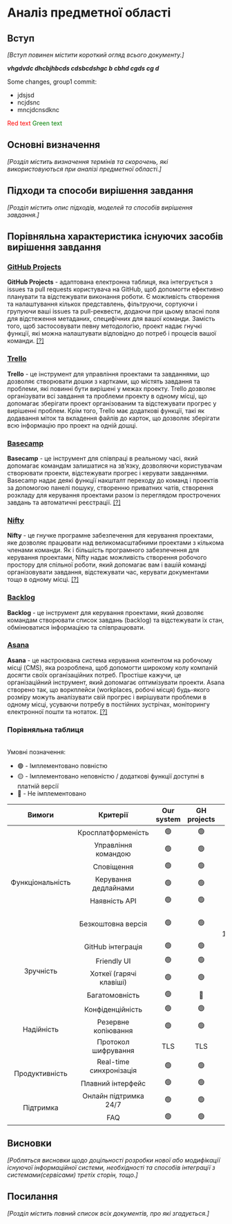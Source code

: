 <style>
  td, th {
    text-align: center;
  }
</style>

# Аналіз предметної області

## Вступ

_[Вступ повинен містити короткий огляд всього документу.]_

**_vhgdvdc dhcbjhbcds cdsbcdshgc b cbhd cgds cg d_**

Some changes, group1 commit:

- jdsjsd
- ncjdsnc
- mncjdcnsdknc

<span style="color:red"> Red text </span>
<span style="color: green"> Green text </span>

## Основні визначення

_[Розділ містить визначення термінів та скорочень, які використовуються при аналізі предметної області.]_

## Підходи та способи вирішення завдання

_[Розділ містить опис підходів, моделей та способів вирішення завдання.]_

## Порівняльна характеристика існуючих засобів вирішення завдання

### [GitHub Projects](https://github.com/features/issues)

**GitHub Projects** - адаптована електронна таблиця, яка інтегрується з issues та pull requests користувача на GitHub, щоб допомогти ефективно планувати та відстежувати виконання роботи. Є можливість
створення та налаштування кількох представлень, фільтруючи, сортуючи і групуючи ваші issues та pull-реквести,
додаючи при цьому власні поля для відстеження метаданих, специфічних для вашої команди. Замість того, щоб застосовувати певну методологію, проект надає гнучкі функції, які можна налаштувати відповідно до потреб і процесів вашої команди. [[?]](https://docs.github.com/en/issues/planning-and-tracking-with-projects/learning-about-projects/about-projects)

### [Trello](https://trello.com/uk)

**Trello** - це інструмент для управління проектами та завданнями, що дозволяє створювати дошки з картками, що містять завдання та проблеми, які повинні бути вирішені у межах проекту. Trello дозволяє організувати всі завдання та проблеми проекту в одному місці, що допомагає зберігати проект організованим та відстежувати прогрес у вирішенні проблем. Крім того, Trello має додаткові функції, такі як додавання міток та вкладення файлів до карток, що дозволяє зберігати всю інформацію про проект на одній дошці.

### [Basecamp](https://basecamp.com/)

**Basecamp** - це інструмент для співпраці в реальному часі, який допомагає командам залишатися на зв’язку, дозволяючи користувачам створювати проекти, відстежувати прогрес і керувати завданнями. Basecamp надає деякі функції накшталт переходу до команд і проектів за допомогою панелі пошуку, створенню приватних чатів, створення розкладу для керування проектами разом із переглядом прострочених завдань та автоматичні реєстрації. [[?]](https://www.makeuseof.com/what-is-basecamp-how-it-work/)

### [Nifty](https://niftypm.com/)

**Nifty** - це гнучке програмне забезпечення для керування проектами, яке дозволяє працювати над великомасштабними проектами з кількома членами команди. Як і більшість програмного забезпечення для керування проектами, Nifty надає можливість створення робочого простору для спільної роботи, який допомагає вам і вашій команді організовувати завдання, відстежувати час, керувати документами тощо в одному місці. [[?]](https://clickup.com/blog/nifty-project-management/)

### [Backlog](https://nulab.com/backlog/)

**Backlog** - це інструмент для керування проектами, який дозволяє командам створювати список завдань (backlog) та відстежувати їх стан, обмінюватися інформацією та співпрацювати.

### [Asana](https://asana.com/)

**Asana** - це настроювана система керування контентом на робочому місці (CMS), яка розроблена, щоб допомогти широкому колу компаній досягти своїх організаційних потреб. Простіше кажучи, це організаційний інструмент, який допомагає оптимізувати проекти. Asana створено так, що воркплейси (workplaces, робочі місця) будь-якого розміру можуть аналізувати свій прогрес і вирішувати проблеми в одному місці, усуваючи потребу в постійних зустрічах, моніторингу електронної пошти та нотаток. [[?]](https://www.businessinsider.com/guides/tech/what-is-asana)

### Порівняльна таблиця

<br>
<summary>Умовні позначення:</summary>

- 🟢 - Імплементовано повністю
- 🟡 - Імплементовано неповністю / додаткові функції доступні в платній версії
- 🔴 - Не імплементовано

<table>
<thead>
  <tr>
   <th>Вимоги</th>
   <th>Критерії</th>
   <th>Our system</th>
   <th>GH projects</th>
   <th>Trello</th>
   <th>Basecamp</th>
   <th>Nifty</th>
   <th>Backlog</th>
   <th>Asana</th>
  </tr>
 </thead>
<tbody>
  <tr>
   <td rowspan="6">Функціональність</td>
    <td>Кросплатформеність</td>
   <td>🟢</td>
   <td>🟢</td>
   <td>🟢</td>
   <td>🟢</td>
   <td>🟢</td>
   <td>🟢</td>
   <td>🟢</td>
  </tr>
  <tr>
   <td>Управління командою</td>
   <td>🟢</td>
   <td>🟢</td>
   <td>🟢</td>
   <td>🟢</td>
   <td>🟡</td>
   <td>🟢</td>
   <td>🟢</td>
  </tr>
  <tr>
   <td>Сповіщення</td>
   <td>🟢</td>
   <td>🟢</td>
   <td>🟢</td>
   <td>🟢</td>
   <td>🟢</td>
   <td>🟢</td>
   <td>🟢</td>
  </tr>
<tr>
   <td>Керування дедлайнами</td>
   <td>🟢</td>
   <td>🟢</td>
   <td>🟢</td>
   <td>🟢</td>
   <td>🟢</td>
   <td>🟢</td>
   <td>🟢</td>
  </tr>
<tr>
   <td>Наявність API</td>
   <td>🟢</td>
   <td>🟢</td>
   <td>🟢</td>
   <td>🟢</td>
   <td>🟡</td>
   <td>🟢</td>
   <td>🟢</td>
  </tr>
<tr>
   <td>Безкоштовна версія</td>
   <td>🟢</td>
   <td>🟢</td>
   <td>🟡<br>trial, 14d(10$/m)</td>
   <td>🟡<br>trial, 30d(99$/m)</td>
   <td>🟡<br>trial, 14d(39$/m)</td>
   <td>🟢</td>
   <td>🟡<br>trial, 30d(11$/m)</td>
  </tr>
<tr>
  <td rowspan="4">Зручність</td>
  <td>GitHub інтеграція</td>
  <td>🟢</td>
  <td>🟢</td>
  <td>🔴</td>
  <td>🟢</td>
  <td>🟢</td>
  <td>🟢</td>
  <td>🟢</td>
</tr>
<tr>
  <td>Friendly UI</td>
  <td>🟢</td>
  <td>🟢</td>
  <td>🟢</td>
  <td>🟢</td>
  <td>🟢</td>
  <td>🟢</td>
  <td>🟢</td>
</tr>
<tr>
  <td>Хоткеї (гарячі клавіші)</td>
  <td>🟢</td>
  <td>🟢</td>
  <td>🟢</td>
  <td>🔴</td>
  <td>🟢</td>
  <td>🟢</td>
  <td>🟢</td>
</tr>
<tr>
  <td>Багатомовність</td>
  <td>🟢</td>
  <td>🔴</td>
  <td>🟢</td>
  <td>🔴</td>
  <td>🔴</td>
  <td>🔴</td>
  <td>🔴</td>
</tr>
<tr>
  <td rowspan="3">Надійність</td>
  <td>Конфіденційність</td>
  <td>🟢</td>
  <td>🟢</td>
  <td>🟢</td>
  <td>🟢</td>
  <td>🟢</td>
  <td>🟢</td>
  <td>🟢</td>
</tr>
<tr>
  <td>Резервне копіювання</td>
  <td>🟢</td>
  <td>🟢</td>
  <td>🟢</td>
  <td>🟢</td>
  <td>🟡</td>
  <td>🟢</td>
  <td>🟡</td>
</tr>
<tr>
 <td>Протокол<br>шифрування</td>
  <td>TLS</td>
  <td>TLS</td>
  <td>TLS</td>
  <td>TLS</td>
  <td>SSL</td>
  <td>SSL</td>
  <td>TLS</td>
</tr>
<tr>
 <td rowspan="2">Продуктивність</td>
 <td>Real-time синхронізація</td>
  <td>🟢</td>
  <td>🟢</td>
  <td>🟢</td>
  <td>🟢</td>
  <td>🟢</td>
  <td>🟢</td>
  <td>🟢</td>
</tr>
<tr>
 <td>Плавний інтерфейс</td>
  <td>🟢</td>
  <td>🟢</td>
  <td>🟢</td>
  <td>🟢</td>
  <td>🟢</td>
  <td>🟢</td>
  <td>🟢</td>
</tr>
<tr>
<td rowspan="2">Підтримка</td>
 <td>Онлайн підтримка 24/7</td>
  <td>🟢</td>
  <td>🟢</td>
  <td>🟢</td>
  <td>🟢</td>
  <td>🟢</td>
  <td>🟢</td>
  <td>🟢</td>
</tr>
<tr>
<td>FAQ</td>
  <td>🟢</td>
  <td>🟢</td>
  <td>🟢</td>
  <td>🟢</td>
  <td>🟢</td>
  <td>🟢</td>
  <td>🟢</td>
</tr>
</tbody>
</table>

## Висновки

_[Робляться висновки щодо доцільності розробки нової або модифікації існуючої інформаційної системи, необхідності та способів інтеграції з системами(сервісами) третіх сторін, тощо.]_

## Посилання

_[Розділ містить повний список всіх документів, про які згадується.]_
